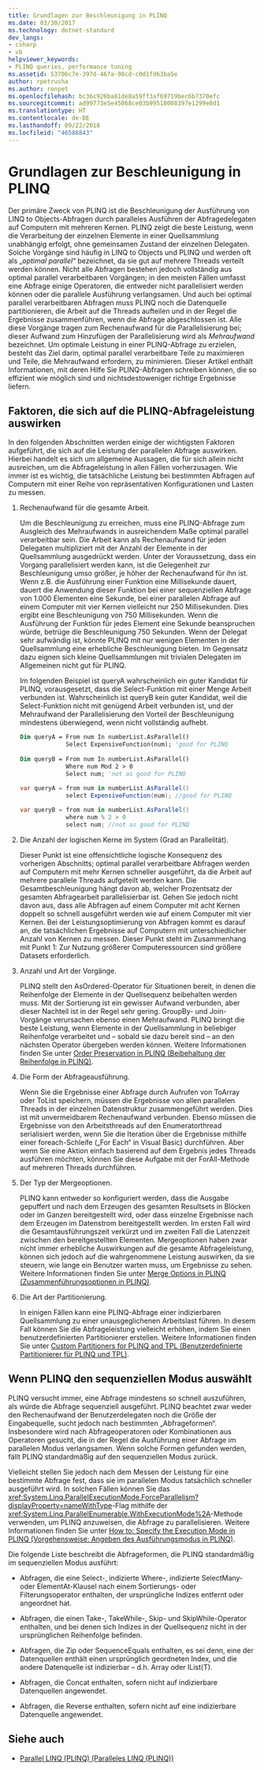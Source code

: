 ```yaml
---
title: Grundlagen zur Beschleunigung in PLINQ
ms.date: 03/30/2017
ms.technology: dotnet-standard
dev_langs:
- csharp
- vb
helpviewer_keywords:
- PLINQ queries, performance tuning
ms.assetid: 53706c7e-397d-467a-98cd-c0d1fd63ba5e
author: rpetrusha
ms.author: ronpet
ms.openlocfilehash: bc36c926ba81de8a59ff3af69719bec6b7370efc
ms.sourcegitcommit: ad99773e5e45068ce03b99518008397e1299e0d1
ms.translationtype: HT
ms.contentlocale: de-DE
ms.lasthandoff: 09/22/2018
ms.locfileid: "46586843"
---
```

# <a name="understanding-speedup-in-plinq"></a>Grundlagen zur Beschleunigung in PLINQ
Der primäre Zweck von PLINQ ist die Beschleunigung der Ausführung von LINQ to Objects-Abfragen durch paralleles Ausführen der Abfragedelegaten auf Computern mit mehreren Kernen. PLINQ zeigt die beste Leistung, wenn die Verarbeitung der einzelnen Elemente in einer Quellsammlung unabhängig erfolgt, ohne gemeinsamen Zustand der einzelnen Delegaten. Solche Vorgänge sind häufig in LINQ to Objects und PLINQ und werden oft als „*optimal parallel*“ bezeichnet, da sie gut auf mehrere Threads verteilt werden können. Nicht alle Abfragen bestehen jedoch vollständig aus optimal parallel verarbeitbaren Vorgängen; in den meisten Fällen umfasst eine Abfrage einige Operatoren, die entweder nicht parallelisiert werden können oder die parallele Ausführung verlangsamen. Und auch bei optimal parallel verarbeitbaren Abfragen muss PLINQ noch die Datenquelle partitionieren, die Arbeit auf die Threads aufteilen und in der Regel die Ergebnisse zusammenführen, wenn die Abfrage abgeschlossen ist. Alle diese Vorgänge tragen zum Rechenaufwand für die Parallelisierung bei; dieser Aufwand zum Hinzufügen der Parallelisierung wird als *Mehraufwand* bezeichnet. Um optimale Leistung in einer PLINQ-Abfrage zu erzielen, besteht das Ziel darin, optimal parallel verarbeitbare Teile zu maximieren und Teile, die Mehraufwand erfordern, zu minimieren. Dieser Artikel enthält Informationen, mit deren Hilfe Sie PLINQ-Abfragen schreiben können, die so effizient wie möglich sind und nichtsdestoweniger richtige Ergebnisse liefern.  
  
## <a name="factors-that-impact-plinq-query-performance"></a>Faktoren, die sich auf die PLINQ-Abfrageleistung auswirken  
 In den folgenden Abschnitten werden einige der wichtigsten Faktoren aufgeführt, die sich auf die Leistung der parallelen Abfrage auswirken. Hierbei handelt es sich um allgemeine Aussagen, die für sich allein nicht ausreichen, um die Abfrageleistung in allen Fällen vorherzusagen. Wie immer ist es wichtig, die tatsächliche Leistung bei bestimmten Abfragen auf Computern mit einer Reihe von repräsentativen Konfigurationen und Lasten zu messen.  
  
1.  Rechenaufwand für die gesamte Arbeit.  
  
     Um die Beschleunigung zu erreichen, muss eine PLINQ-Abfrage zum Ausgleich des Mehraufwands in ausreichendem Maße optimal parallel verarbeitbar sein. Die Arbeit kann als Rechenaufwand für jeden Delegaten multipliziert mit der Anzahl der Elemente in der Quellsammlung ausgedrückt werden. Unter der Voraussetzung, dass ein Vorgang parallelisiert werden kann, ist die Gelegenheit zur Beschleunigung umso größer, je höher der Rechenaufwand für ihn ist. Wenn z.B. die Ausführung einer Funktion eine Millisekunde dauert, dauert die Anwendung dieser Funktion bei einer sequenziellen Abfrage von 1.000 Elementen eine Sekunde, bei einer parallelen Abfrage auf einem Computer mit vier Kernen vielleicht nur 250 Millisekunden. Dies ergibt eine Beschleunigung von 750 Millisekunden. Wenn die Ausführung der Funktion für jedes Element eine Sekunde beanspruchen würde, betrüge die Beschleunigung 750 Sekunden. Wenn der Delegat sehr aufwändig ist, könnte PLINQ mit nur wenigen Elementen in der Quellsammlung eine erhebliche Beschleunigung bieten. Im Gegensatz dazu eignen sich kleine Quellsammlungen mit trivialen Delegaten im Allgemeinen nicht gut für PLINQ.  
  
     Im folgenden Beispiel ist queryA wahrscheinlich ein guter Kandidat für PLINQ, vorausgesetzt, dass die Select-Funktion mit einer Menge Arbeit verbunden ist. Wahrscheinlich ist queryB kein guter Kandidat, weil die Select-Funktion nicht mit genügend Arbeit verbunden ist, und der Mehraufwand der Parallelisierung den Vorteil der Beschleunigung mindestens überwiegend, wenn nicht vollständig aufhebt.  
  
    ```vb  
    Dim queryA = From num In numberList.AsParallel()  
                 Select ExpensiveFunction(num); 'good for PLINQ  
  
    Dim queryB = From num In numberList.AsParallel()  
                 Where num Mod 2 > 0  
                 Select num; 'not as good for PLINQ  
    ```  
  
    ```csharp  
    var queryA = from num in numberList.AsParallel()  
                 select ExpensiveFunction(num); //good for PLINQ  
  
    var queryB = from num in numberList.AsParallel()  
                 where num % 2 > 0  
                 select num; //not as good for PLINQ  
    ```  
  
2.  Die Anzahl der logischen Kerne im System (Grad an Parallelität).  
  
     Dieser Punkt ist eine offensichtliche logische Konsequenz des vorherigen Abschnitts; optimal parallel verarbeitbare Abfragen werden auf Computern mit mehr Kernen schneller ausgeführt, da die Arbeit auf mehrere parallele Threads aufgeteilt werden kann. Die Gesamtbeschleunigung hängt davon ab, welcher Prozentsatz der gesamten Abfragearbeit parallelisierbar ist. Gehen Sie jedoch nicht davon aus, dass alle Abfragen auf einem Computer mit acht Kernen doppelt so schnell ausgeführt werden wie auf einem Computer mit vier Kernen. Bei der Leistungsoptimierung von Abfragen kommt es darauf an, die tatsächlichen Ergebnisse auf Computern mit unterschiedlicher Anzahl von Kernen zu messen. Dieser Punkt steht im Zusammenhang mit Punkt 1: Zur Nutzung größerer Computeressourcen sind größere Datasets erforderlich.  
  
3.  Anzahl und Art der Vorgänge.  
  
     PLINQ stellt den AsOrdered-Operator für Situationen bereit, in denen die Reihenfolge der Elemente in der Quellsequenz beibehalten werden muss. Mit der Sortierung ist ein gewisser Aufwand verbunden, aber dieser Nachteil ist in der Regel sehr gering. GroupBy- und Join-Vorgänge verursachen ebenso einen Mehraufwand. PLINQ bringt die beste Leistung, wenn Elemente in der Quellsammlung in beliebiger Reihenfolge verarbeitet und – sobald sie dazu bereit sind – an den nächsten Operator übergeben werden können. Weitere Informationen finden Sie unter [Order Preservation in PLINQ (Beibehaltung der Reihenfolge in PLINQ)](../../../docs/standard/parallel-programming/order-preservation-in-plinq.md).  
  
4.  Die Form der Abfrageausführung.  
  
     Wenn Sie die Ergebnisse einer Abfrage durch Aufrufen von ToArray oder ToList speichern, müssen die Ergebnisse von allen parallelen Threads in der einzelnen Datenstruktur zusammengeführt werden. Dies ist mit unvermeidbarem Rechenaufwand verbunden. Ebenso müssen die Ergebnisse von den Arbeitsthreads auf den Enumeratorthread serialisiert werden, wenn Sie die Iteration über die Ergebnisse mithilfe einer foreach-Schleife („For Each“ in Visual Basic) durchführen. Aber wenn Sie eine Aktion einfach basierend auf dem Ergebnis jedes Threads ausführen möchten, können Sie diese Aufgabe mit der ForAll-Methode auf mehreren Threads durchführen.  
  
5.  Der Typ der Mergeoptionen.  
  
     PLINQ kann entweder so konfiguriert werden, dass die Ausgabe gepuffert und nach dem Erzeugen des gesamten Resultsets in Blöcken oder im Ganzen bereitgestellt wird, oder dass einzelne Ergebnisse nach dem Erzeugen im Datenstrom bereitgestellt werden. Im ersten Fall wird die Gesamtausführungszeit verkürzt und im zweiten Fall die Latenzzeit zwischen den bereitgestellten Elementen.  Mergeoptionen haben zwar nicht immer erhebliche Auswirkungen auf die gesamte Abfrageleistung, können sich jedoch auf die wahrgenommene Leistung auswirken, da sie steuern, wie lange ein Benutzer warten muss, um Ergebnisse zu sehen. Weitere Informationen finden Sie unter [Merge Options in PLINQ (Zusammenführungsoptionen in PLINQ)](../../../docs/standard/parallel-programming/merge-options-in-plinq.md).  
  
6.  Die Art der Partitionierung.  
  
     In einigen Fällen kann eine PLINQ-Abfrage einer indizierbaren Quellsammlung zu einer unausgeglichenen Arbeitslast führen. In diesem Fall können Sie die Abfrageleistung vielleicht erhöhen, indem Sie einen benutzerdefinierten Partitionierer erstellen. Weitere Informationen finden Sie unter [Custom Partitioners for PLINQ and TPL (Benutzerdefinierte Partitionierer für PLINQ und TPL)](../../../docs/standard/parallel-programming/custom-partitioners-for-plinq-and-tpl.md).  
  
## <a name="when-plinq-chooses-sequential-mode"></a>Wenn PLINQ den sequenziellen Modus auswählt  
 PLINQ versucht immer, eine Abfrage mindestens so schnell auszuführen, als würde die Abfrage sequenziell ausgeführt. PLINQ beachtet zwar weder den Rechenaufwand der Benutzerdelegaten noch die Größe der Eingabequelle, sucht jedoch nach bestimmten „Abfrageformen“. Insbesondere wird nach Abfrageoperatoren oder Kombinationen aus Operatoren gesucht, die in der Regel die Ausführung einer Abfrage im parallelen Modus verlangsamen. Wenn solche Formen gefunden werden, fällt PLINQ standardmäßig auf den sequenziellen Modus zurück.  
  
 Vielleicht stellen Sie jedoch nach dem Messen der Leistung für eine bestimmte Abfrage fest, dass sie im parallelen Modus tatsächlich schneller ausgeführt wird. In solchen Fällen können Sie das <xref:System.Linq.ParallelExecutionMode.ForceParallelism?displayProperty=nameWithType>-Flag mithilfe der <xref:System.Linq.ParallelEnumerable.WithExecutionMode%2A>-Methode verwenden, um PLINQ anzuweisen, die Abfrage zu parallelisieren. Weitere Informationen finden Sie unter [How to: Specify the Execution Mode in PLINQ (Vorgehensweise: Angeben des Ausführungsmodus in PLINQ)](../../../docs/standard/parallel-programming/how-to-specify-the-execution-mode-in-plinq.md).  
  
 Die folgende Liste beschreibt die Abfrageformen, die PLINQ standardmäßig im sequenziellen Modus ausführt:  
  
-   Abfragen, die eine Select-, indizierte Where-, indizierte SelectMany- oder ElementAt-Klausel nach einem Sortierungs- oder Filterungsoperator enthalten, der ursprüngliche Indizes entfernt oder angeordnet hat.  
  
-   Abfragen, die einen Take-, TakeWhile-, Skip- und SkipWhile-Operator enthalten, und bei denen sich Indizes in der Quellsequenz nicht in der ursprünglichen Reihenfolge befinden.  
  
-   Abfragen, die Zip oder SequenceEquals enthalten, es sei denn, eine der Datenquellen enthält einen ursprünglich geordneten Index, und die andere Datenquelle ist indizierbar – d.h. Array oder IList(T).  
  
-   Abfragen, die Concat enthalten, sofern nicht auf indizierbare Datenquellen angewendet.  
  
-   Abfragen, die Reverse enthalten, sofern nicht auf eine indizierbare Datenquelle angewendet.  
  
## <a name="see-also"></a>Siehe auch

- [Parallel LINQ (PLINQ) (Paralleles LINQ (PLINQ))](../../../docs/standard/parallel-programming/parallel-linq-plinq.md)
